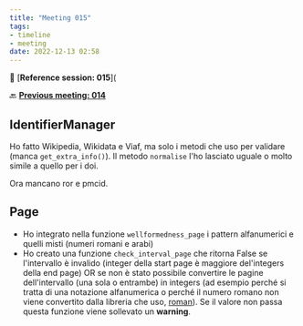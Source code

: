 ```yaml
---
title: "Meeting 015"
tags:
- timeline
- meeting
date: 2022-12-13 02:58
---
```

<span 
		class="ob-timelines"
		data-date="2022-12-13-00">
</span>
📑 [**Reference session: 015**](

🔙 [**Previous meeting: 014**](notes/meetings/meeting%20014.md)

## IdentifierManager
Ho fatto Wikipedia, Wikidata e Viaf, ma solo i metodi che uso per validare (manca `get_extra_info()`). Il metodo `normalise` l'ho lasciato uguale o molto simile a quello per i doi.

Ora mancano ror e pmcid.

## Page
* Ho integrato nella funzione `wellformedness_page` i pattern alfanumerici e quelli misti (numeri romani e arabi)
* Ho creato una funzione `check_interval_page` che ritorna False se l'intervallo è invalido (integer della start page è maggiore del'integers della end page) OR se non è stato possibile convertire le pagine dell'intervallo (una sola o entrambe) in integers (ad esempio perché si tratta di una notazione alfanumerica o perché il numero romano non viene convertito dalla libreria che uso, [roman](https://pypi.org/project/roman/)). Se il valore non passa questa funzione viene sollevato un **warning**. 


